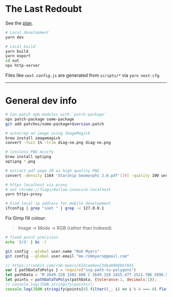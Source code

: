 # The Last Redoubt

See the [plan](docs/plan.md).

```sh
# Local development
yarn dev

# Local build
yarn build
yarn export
cd out
npx http-server
```

Files like `next.config.js` are generated from `scripts/*` via `yarn next-cfg`.


---

# General dev info

```sh
# Can patch npm modules with `patch-package`
npx patch-package some-package
git add patches/some-package+$version.patch
```

```sh
# autocrop an image using ImageMagick
brew install imagemagick
convert -fuzz 1% -trim diag-ne.png diag-ne.png

# lossless PNG minify
brew install optipng
optipng *.png

# extract pdf page 20 as high quality PNG
convert -density 1164 'Starship Geomorphs 2.0.pdf'[19] -quality 100 unsorted/output.png
```

```sh
# https localhost via proxy
# set chrome://flags/#allow-insecure-localhost
yarn https-proxy
```

```sh
# Find local ip address for mobile development
ifconfig | grep "inet " | grep -v 127.0.0.1
```

Fix Gimp fill colour:
> Image → Mode → RGB (rather than Indexed)

```sh
# fixed point precision
echo '2/3' | bc -l
```

```sh
git config --global user.name "Rob Myers"
git config --global user.email "me.robmyers@gmail.com"
```

```js
// https://runkit.com/rob-myers/622cee6ee13dba0008b6f845
var { pathDataToPolys } = require("svg-path-to-polygons")
let pathData = 'M 2649.328 1502.808 C 2649.328 1815.477 2521.706 2098.546 2315.37 2303.448 C 2109.034 2508.35 1823.983 2635.084 1509.124 2635.084 C 1194.265 2635.084 909.214 2508.35 702.878 2303.448 C 496.542 2098.546 368.92 1815.477 368.92 1502.808 C 368.92 1190.139 496.542 907.07 702.878 702.168 C 909.214 497.266 1194.265 370.532 1509.124 370.532 C 1823.983 370.532 2109.034 497.266 2315.37 702.168 C 2521.706 907.07 2649.328 1190.139 2649.328 1502.808 Z'
let points = pathDataToPolys(pathData, {tolerance:1, decimals:1});
// console.log(JSON.stringify(points));
console.log(JSON.stringify(points[0].filter((_, i) => i % 4 === 0).flatMap(x=>x).join(' ')));
```